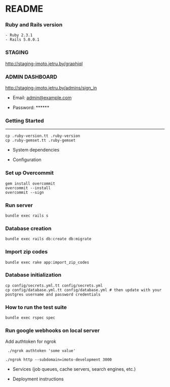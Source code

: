 # README
### Ruby and Rails version
    - Ruby 2.3.1
    - Rails 5.0.0.1

### STAGING
http://staging-imoto.jetru.by/graphiql

### ADMIN DASHBOARD
http://staging-imoto.jetru.by/admins/sign_in

* Email: admin@example.com

* Password: ******

### Getting Started
---------------
```ShellSession
cp .ruby-version.tt .ruby-version
cp .ruby-gemset.tt .ruby-gemset
```

* System dependencies

* Configuration

### Set up Overcommit
```ShellSession
gem install overcommit
overcommit --install
overcommit --sign
```

### Run server
```ShellSession
bundle exec rails s
```

### Database creation
```ShellSession
bundle exec rails db:create db:migrate
```

### Import zip codes
```
bundle exec rake app:import_zip_codes
```

### Database initialization
```ShellSession
cp config/secrets.yml.tt config/secrets.yml
cp config/database.yml.tt config/database.yml # then update with your postgres username and password credentials
```

### How to run the test suite
  ```ShellSession
bundle exec rspec spec
  ```

### Run google webhooks on local server
 Add authtoken for ngrok
```ShellSession
 ./ngrok authtoken 'some value'
```
```ShellSession
./ngrok http --subdomain=imoto-development 3000
```

* Services (job queues, cache servers, search engines, etc.)

* Deployment instructions
